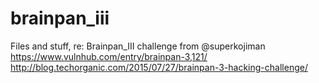 # brainpan_iii
Files and stuff, re: Brainpan_III challenge from @superkojiman
https://www.vulnhub.com/entry/brainpan-3,121/
http://blog.techorganic.com/2015/07/27/brainpan-3-hacking-challenge/
